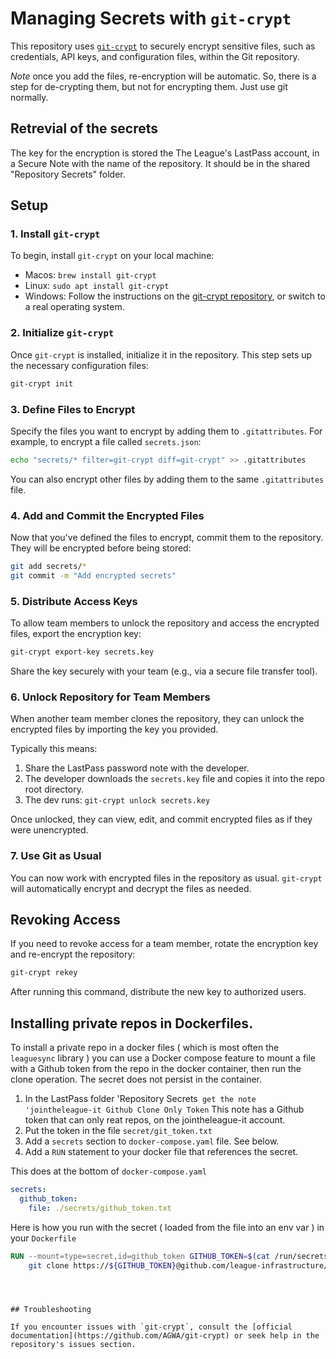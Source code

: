 
# Managing Secrets with `git-crypt`

This repository uses [`git-crypt`](https://github.com/AGWA/git-crypt) to securely encrypt 
sensitive files, such as credentials, API keys, and configuration files, within 
the Git repository.

*Note* once you add the files, re-encryption will be automatic. So, there is a step for 
de-crypting them, but not for encrypting them. Just use git normally. 

## Retrevial of the secrets

The key for the encryption is stored the The League's LastPass account, in a
Secure Note with the name of the repository. It should be in the shared "Repository Secrets" folder. 

## Setup

### 1. Install `git-crypt`

To begin, install `git-crypt` on your local machine:

* Macos: `brew install git-crypt`
* Linux: `sudo apt install git-crypt`
* Windows: Follow the instructions on the [git-crypt repository](https://github.com/AGWA/git-crypt), or switch to a real operating system. 

### 2. Initialize `git-crypt`

Once `git-crypt` is installed, initialize it in the repository. This step sets up the necessary configuration files:

```bash
git-crypt init
```

### 3. Define Files to Encrypt

Specify the files you want to encrypt by adding them to `.gitattributes`. For example, to encrypt a file called `secrets.json`:

```bash
echo "secrets/* filter=git-crypt diff=git-crypt" >> .gitattributes
```

You can also encrypt other files by adding them to the same `.gitattributes` file.

### 4. Add and Commit the Encrypted Files

Now that you've defined the files to encrypt, commit them to the repository. They will be encrypted before being stored:

```bash
git add secrets/*
git commit -m "Add encrypted secrets"
```

### 5. Distribute Access Keys

To allow team members to unlock the repository and access the encrypted files, export the encryption key:

```bash
git-crypt export-key secrets.key
```

Share the key securely with your team (e.g., via a secure file transfer tool).

### 6. Unlock Repository for Team Members

When another team member clones the repository, they can unlock the encrypted files by importing the key you provided. 

Typically this means: 

  1. Share the LastPass password note with the developer.
  2. The developer downloads the `secrets.key` file and copies it into the repo root directory.
  3. The dev runs: `git-crypt unlock secrets.key`

Once unlocked, they can view, edit, and commit encrypted files as if they were unencrypted.

### 7. Use Git as Usual

You can now work with encrypted files in the repository as usual. `git-crypt` will automatically encrypt and decrypt the files as needed.

## Revoking Access

If you need to revoke access for a team member, rotate the encryption key and re-encrypt the repository:

```bash
git-crypt rekey
```

After running this command, distribute the new key to authorized users.

## Installing private repos in Dockerfiles. 

To install a private repo in a docker files ( which is most often the `leaguesync`
library ) you can use a Docker compose feature to mount a file with a Github token 
from the repo in the docker container, then run the clone operation. The secret
does not persist in the container. 

1. In the LastPass folder 'Repository Secrets` get the note 'jointheleague-it Github Clone Only Token`
  This note has a Github token that can only reat repos, on the jointheleague-it account.
2. Put the token in the file `secret/git_token.txt`
3. Add a `secrets` section to `docker-compose.yaml` file. See below.
4. Add a `RUN` statement to your docker file that references the secret. 

This does at the bottom of `docker-compose.yaml`

```yaml
secrets:
  github_token:
    file: ./secrets/github_token.txt
```

Here is how you run with the secret ( loaded from the file into an env var ) in your `Dockerfile`
```Dockerfile
RUN --mount=type=secret,id=github_token GITHUB_TOKEN=$(cat /run/secrets/github_token) && \
    git clone https://${GITHUB_TOKEN}@github.com/league-infrastructure/leaguesync.git /opt/app/leaguesync
```

```



## Troubleshooting

If you encounter issues with `git-crypt`, consult the [official documentation](https://github.com/AGWA/git-crypt) or seek help in the repository's issues section.
